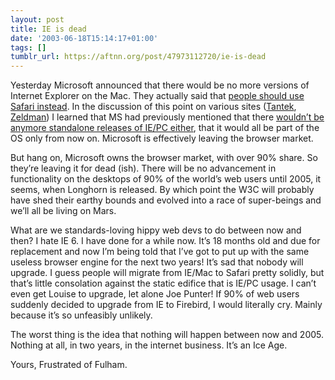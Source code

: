 ```yaml
---
layout: post
title: IE is dead
date: '2003-06-18T15:14:17+01:00'
tags: []
tumblr_url: https://aftnn.org/post/47973112720/ie-is-dead
---
```

<p>Yesterday Microsoft announced that there would be no more versions of Internet Explorer on the Mac. They actually said that <a href="http://www.wired.com/news/business/0,1367,59257,00.html">people should use Safari instead</a>. In the discussion of this point on various sites (<a href="http://tantek.com/log/2003/06.html#endofmacie">Tantek</a>, <a href="http://www.zeldman.com/daily/0603a.shtml#ju1303">Zeldman</a>) I learned that MS had previously mentioned that there <a href="http://www.microsoft.com/technet/treeview/default.asp?url=/technet/itcommunity/chats/trans/ie/ie0507.asp">wouldn&rsquo;t be anymore standalone releases of IE/PC either</a>, that it would all be part of the OS only from now on. Microsoft is effectively leaving the browser market.</p>
<p>But hang on, Microsoft owns the browser market, with over 90% share. So they&rsquo;re leaving it for dead (ish). There will be no advancement in functionality on the desktops of 90% of the world&rsquo;s web users until 2005, it seems, when Longhorn is released. By which point the W3C will probably have shed their earthy bounds and evolved into a race of super-beings and we&rsquo;ll all be living on Mars.</p>
<p>What are we standards-loving hippy web devs to do between now and then? I hate IE 6. I have done for a while now. It&rsquo;s 18 months old and due for replacement and now I&rsquo;m being told that I&rsquo;ve got to put up with the same useless browser engine for the next two years! It&rsquo;s sad that nobody will upgrade. I guess people will migrate from IE/Mac to Safari pretty solidly, but that&rsquo;s little consolation against the static edifice that is IE/PC usage. I can&rsquo;t even get Louise to upgrade, let alone Joe Punter! If 90% of web users suddenly decided to upgrade from IE to Firebird, I would literally cry. Mainly because it&rsquo;s so unfeasibly unlikely.</p>
<p>The worst thing is the idea that nothing will happen between now and 2005. Nothing at all, in two years, in the internet business. It&rsquo;s an Ice Age.</p>
<p>Yours, Frustrated of Fulham.</p>
